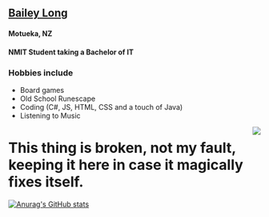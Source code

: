 ## <a target="_blank" href="https://bailey-long.github.io/redirect.html">Bailey Long</a>
<!-- HI -->
#### Motueka, NZ
#### NMIT Student taking a Bachelor of IT
### Hobbies include
- Board games
- Old School Runescape
- Coding (C#, JS, HTML, CSS and a touch of Java)
- Listening to Music 

<img src="https://i.imgur.com/E1O7mVF.gif" align="right" margin-bottom="30px">

# This thing is broken, not my fault, keeping it here in case it magically fixes itself.

[![Anurag's GitHub stats](https://github-readme-stats.vercel.app/api?username=bailey-long)](https://github.com/anuraghazra/github-readme-stats)
